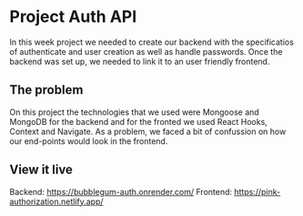 # Project Auth API

In this week project we needed to create our backend with the specificatios of authenticate and user creation as well as handle passwords.
Once the backend was set up, we needed to link it to an user friendly frontend.

## The problem

On this project the technologies that we used were Mongoose and MongoDB for the backend and for the fronted we used React Hooks, Context and Navigate.
As a problem, we faced a bit of confussion on how our end-points would look in the frontend.

## View it live

Backend: https://bubblegum-auth.onrender.com/
Frontend: https://pink-authorization.netlify.app/
